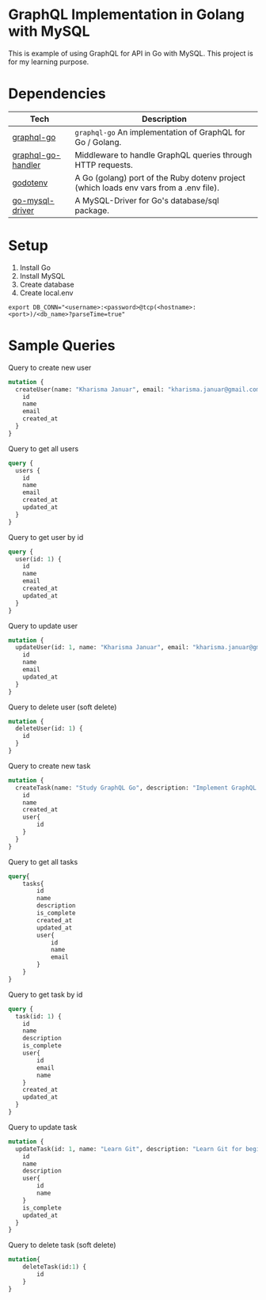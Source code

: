 # GraphQL Implementation in Golang with MySQL
This is example of using GraphQL for API in Go with MySQL. This project is for my learning purpose.

# Dependencies

| **Tech**                                                               | **Description**                                                                       |
| ---------------------------------------------------------------------- | --------------------------------------------------------------------------------------|
| [graphql-go](https://github.com/graphql-go/graphql)                    | `graphql-go` An implementation of GraphQL for Go / Golang.                            |
| [graphql-go-handler](https://github.com/graphql-go/graphql-go-handler) | Middleware to handle GraphQL queries through HTTP requests.                           |
| [godotenv](https://github.com/joho/godotenv)                           | A Go (golang) port of the Ruby dotenv project (which loads env vars from a .env file).|
| [go-mysql-driver](https://github.com/go-sql-driver/mysql)              | A MySQL-Driver for Go's database/sql package.                                         |

# Setup

1. Install Go
2. Install MySQL
3. Create database
4. Create local.env
```
export DB_CONN="<username>:<password>@tcp(<hostname>:<port>)/<db_name>?parseTime=true"
```

# Sample Queries
Query to create new user
```graphql
mutation {
  createUser(name: "Kharisma Januar", email: "kharisma.januar@gmail.com") {
    id
    name
    email
    created_at
  }
}
```
Query to get all users
```graphql
query {
  users {
    id
    name
    email
    created_at
    updated_at
  }
}
```
Query to get user by id
```graphql
query {
  user(id: 1) {
    id
    name
    email
    created_at
    updated_at
  }
}
```
Query to update user
```graphql
mutation {
  updateUser(id: 1, name: "Kharisma Januar", email: "kharisma.januar@gmail.com") {
    id
    name
    email
    updated_at
  }
}
```
Query to delete user (soft delete)
```graphql
mutation {
  deleteUser(id: 1) {
    id
  }
}
```
Query to create new task
```graphql
mutation {
  createTask(name: "Study GraphQL Go", description: "Implement GraphQL in Go", user_id:1) {
    id
    name
    created_at
    user{
        id
    }
  }
}
```
Query to get all tasks
```graphql
query{
    tasks{
        id
        name
        description
        is_complete
        created_at
        updated_at
        user{
            id
            name
            email
        }
    }
}
```
Query to get task by id
```graphql
query {
  task(id: 1) {
    id
    name
    description
    is_complete
    user{
        id
        email
        name
    }
    created_at
    updated_at
  }
}
```
Query to update task
```graphql
mutation {
  updateTask(id: 1, name: "Learn Git", description: "Learn Git for beginners", user_id:1, is_complete: true) {
    id
    name
    description
    user{
        id
        name
    }
    is_complete
    updated_at
  }
}
```
Query to delete task (soft delete)
```graphql
mutation{
    deleteTask(id:1) {
        id
    }
}
```
